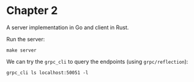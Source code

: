 # Chapter 2

A server implementation in Go and client in Rust.

Run the server:

```shell
make server
```

We can try the `grpc_cli` to query the endpoints (using `grpc/reflection`):

```shell
grpc_cli ls localhost:50051 -l
```
